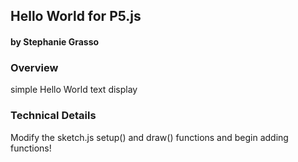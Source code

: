 ## Hello World for P5.js
#### by Stephanie Grasso



### Overview
simple Hello World text display


### Technical Details

Modify the sketch.js setup() and draw() functions and begin adding functions!